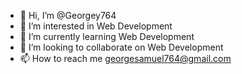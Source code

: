 - 👋 Hi, I’m @Georgey764
- 👀 I’m interested in Web Development
- 🌱 I’m currently learning Web Development
- 💞️ I’m looking to collaborate on Web Development
- 📫 How to reach me georgesamuel764@gmail.com

<!---
Georgey764/Georgey764 is a ✨ special ✨ repository because its `README.md` (this file) appears on your GitHub profile.
You can click the Preview link to take a look at your changes.
--->
